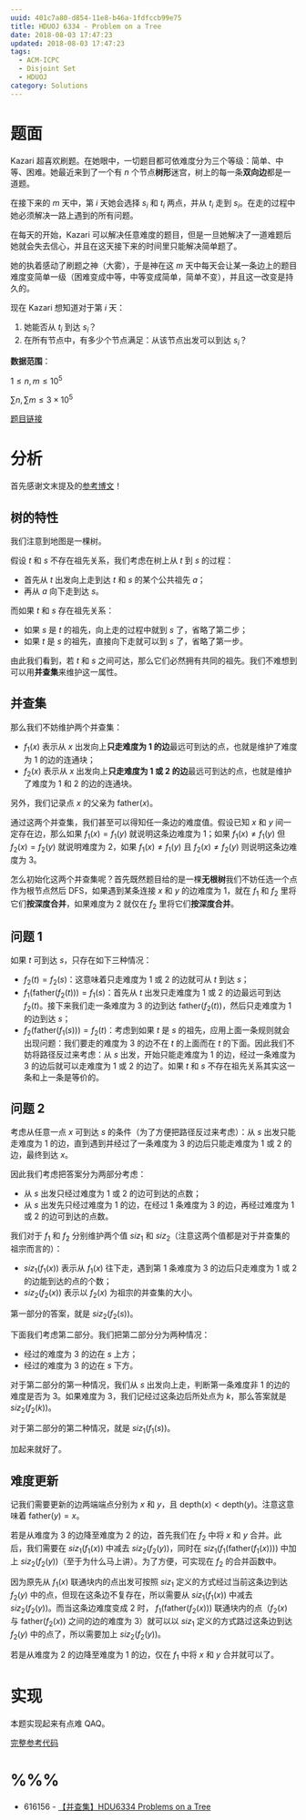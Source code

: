 ```yaml
---
uuid: 401c7a80-d854-11e8-b46a-1fdfccb99e75
title: HDUOJ 6334 - Problem on a Tree
date: 2018-08-03 17:47:23
updated: 2018-08-03 17:47:23
tags: 
  - ACM-ICPC
  - Disjoint Set
  - HDUOJ
category: Solutions
---
```


# 题面

Kazari 超喜欢刷题。在她眼中，一切题目都可依难度分为三个等级：简单、中等、困难。她最近来到了一个有 $n$ 个节点**树形**迷宫，树上的每一条**双向边**都是一道题。

在接下来的 $m$ 天中，第 $i$ 天她会选择 $s_i$ 和 $t_i$ 两点，并从 $t_i$ 走到 $s_i$。在走的过程中她必须解决一路上遇到的所有问题。

在每天的开始，Kazari 可以解决任意难度的题目，但是一旦她解决了一道难题后她就会失去信心，并且在这天接下来的时间里只能解决简单题了。

她的执着感动了刷题之神（大雾），于是神在这 $m$ 天中每天会让某一条边上的题目难度变简单一级（困难变成中等，中等变成简单，简单不变），并且这一改变是持久的。

现在 Kazari 想知道对于第 $i$ 天：

1. 她能否从 $t_i$ 到达 $s_i$？
2. 在所有节点中，有多少个节点满足：从该节点出发可以到达 $s_i$？

**数据范围**：

$1 \le n, m \le 10^5$

$\sum n, \sum m \le 3 \times 10^5$

[题目链接](http://acm.hdu.edu.cn/showproblem.php?pid=6334)

# 分析

首先感谢文末提及的[参考博文](https://blog.csdn.net/qq_34454069/article/details/81355457)！

## 树的特性

我们注意到地图是一棵树。

假设 $t$ 和 $s$ 不存在祖先关系，我们考虑在树上从 $t$ 到 $s$ 的过程：

- 首先从 $t$ 出发向上走到达 $t$ 和 $s$ 的某个公共祖先 $a$；
- 再从 $a$ 向下走到达 $s$。

而如果 $t$ 和 $s$ 存在祖先关系：

- 如果 $s$ 是 $t$ 的祖先，向上走的过程中就到 $s$ 了，省略了第二步；
- 如果 $t$ 是 $s$ 的祖先，直接向下走就可以到 $s$ 了，省略了第一步。

由此我们看到，若 $t$ 和 $s$ 之间可达，那么它们必然拥有共同的祖先。我们不难想到可以用**并查集**来维护这一属性。

## 并查集

那么我们不妨维护两个并查集：

- $f_1(x)$ 表示从 $x$ 出发向上**只走难度为 $1$ 的边**最远可到达的点，也就是维护了难度为 $1$ 的边的连通块；
- $f_2(x)$ 表示从 $x$ 出发向上**只走难度为 $1$ 或 $2$ 的边**最远可到达的点，也就是维护了难度为 $1$ 和 $2$ 的边的连通块。

另外，我们记录点 $x$ 的父亲为 $\text{father}(x)$。

通过这两个并查集，我们甚至可以得知任一条边的难度值。假设已知 $x$ 和 $y$ 间一定存在边，那么如果 $f_1(x) = f_1(y)$ 就说明这条边难度为 $1$；如果 $f_1(x) \neq f_1(y)$ 但 $f_2(x) = f_2(y)$ 就说明难度为 $2$，如果 $f_1(x) \neq f_1(y)$ 且 $f_2(x) \neq f_2(y)$ 则说明这条边难度为 $3$。

怎么初始化这两个并查集呢？首先既然题目给的是一棵**无根树**我们不妨任选一个点作为根节点然后 DFS，如果遇到某条连接 $x$ 和 $y$ 的边难度为 $1$，就在 $f_1$ 和 $f_2$ 里将它们**按深度合并**，如果难度为 $2$ 就仅在 $f_2$ 里将它们**按深度合并**。

## 问题 1

如果 $t$ 可到达 $s$，只存在如下三种情况：

- $f_2(t) = f_2(s)$：这意味着只走难度为 $1$ 或 $2$ 的边就可从 $t$ 到达 $s$；
- $f_1(\text{father}(f_2(t))) = f_1(s)$：首先从 $t$ 出发只走难度为 $1$ 或 $2$ 的边最远可到达 $f_2(t)$。接下来我们走一条难度为 $3$ 的边到达 $\text{father}(f_2(t))$，然后只走难度为 $1$ 的边到达 $s$；
- $f_2(\text{father}(f_1(s))) = f_2(t)$：考虑到如果 $t$ 是 $s$ 的祖先，应用上面一条规则就会出现问题：我们要走的难度为 $3$ 的边不在 $t$ 的上面而在 $t$ 的下面。因此我们不妨将路径反过来考虑：从 $s$ 出发，开始只能走难度为 $1$ 的边，经过一条难度为 $3$ 的边后就可以走难度为 $1$ 或 $2$ 的边了。如果 $t$ 和 $s$ 不存在祖先关系其实这一条和上一条是等价的。

## 问题 2

考虑从任意一点 $x$ 可到达 $s$ 的条件（为了方便把路径反过来考虑）：从 $s$ 出发只能走难度为 $1$ 的边，直到遇到并经过了一条难度为 $3$ 的边后只能走难度为 $1$ 或 $2$ 的边，最终到达 $x$。

因此我们考虑把答案分为两部分考虑：

- 从 $s$ 出发只经过难度为 $1$ 或 $2$ 的边可到达的点数；
- 从 $s$ 出发先只经过难度为 $1$ 的边，在经过 $1$ 条难度为 $3$ 的边，再经过难度为 $1$ 或 $2$ 的边可到达的点数。

我们对于 $f_1$ 和 $f_2$ 分别维护两个值 $siz_1$ 和 $siz_2$（注意这两个值都是对于并查集的祖宗而言的）：

- $siz_1(f_1(x))$ 表示从 $f_1(x)$ 往下走，遇到第 $1$ 条难度为 $3$ 的边后只走难度为 $1$ 或 $2$ 的边能到达的点的个数；
- $siz_2(f_2(x))$ 表示以 $f_2(x)$ 为祖宗的并查集的大小。

第一部分的答案，就是 $siz_2(f_2(s))$。

下面我们考虑第二部分。我们把第二部分分为两种情况：

- 经过的难度为 $3$ 的边在 $s$ 上方；
- 经过的难度为 $3$ 的边在 $s$ 下方。

对于第二部分的第一种情况，我们从 $s$ 出发向上走，判断第一条难度非 $1$ 的边的难度是否为 $3$。如果难度为 $3$，我们记经过这条边后所处点为 $k$，那么答案就是 $siz_2(f_2(k))$。

对于第二部分的第二种情况，就是 $siz_1(f_1(s))$。

加起来就好了。

## 难度更新

记我们需要更新的边两端端点分别为 $x$ 和 $y$，且 $\text{depth}(x) < \text{depth}(y)$。注意这意味着 $\text{father}(y) = x$。

若是从难度为 $3$ 的边降至难度为 $2$ 的边，首先我们在 $f_2$ 中将 $x$ 和 $y$ 合并。此后，我们需要在 $siz_1(f_1(x))$ 中减去 $siz_2(f_2(y))$，同时在 $siz_1(f_1(\text{father}(f_1(x))))$ 中加上 $siz_2(f_2(y))$（至于为什么马上讲）。为了方便，可实现在 $f_2$ 的合并函数中。

因为原先从 $f_1(x)$ 联通块内的点出发可按照 $siz_1$ 定义的方式经过当前这条边到达 $f_2(y)$ 中的点，但现在这条边不复存在，所以需要从 $siz_1(f_1(x))$ 中减去 $siz_2(f_2(y))$。而当这条边难度变成 $2$ 时， $f_1(\text{father}(f_2(x)))$ 联通块内的点（$f_2(x)$ 与 $\text{father}(f_2(x))$ 之间的边的难度为 $3$）就可以以 $siz_1$ 定义的方式路过这条边到达 $f_2(y)$ 中的点了，所以需要加上 $siz_2(f_2(y))$。

若是从难度为 $2$ 的边降至难度为 $1$ 的边，仅在 $f_1$ 中将 $x$ 和 $y$ 合并就可以了。

# 实现

本题实现起来有点难 QAQ。

[完整参考代码](https://github.com/codgician/ICPC/blob/master/HDUOJ/6334/disjoint_set.cpp)

# %%%

- 616156 - [【并查集】HDU6334 Problems on a Tree](https://blog.csdn.net/qq_34454069/article/details/81355457)
